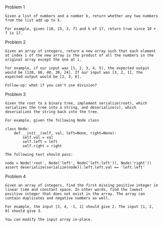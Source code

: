 Problem 1

	Given a list of numbers and a number k, return whether any two numbers from the list add up to k.

	For example, given [10, 15, 3, 7] and k of 17, return true since 10 + 7 is 17.
	
	
Problem 2
	
	Given an array of integers, return a new array such that each element at index i of the new array is the product of all the numbers in the original array except the one at i.

	For example, if our input was [1, 2, 3, 4, 5], the expected output would be [120, 60, 40, 30, 24]. If our input was [3, 2, 1], the expected output would be [2, 3, 6].
	
	Follow-up: what if you can't use division?
	
Problem 3

	Given the root to a binary tree, implement serialize(root), which serializes the tree into a string, and deserialize(s), which deserializes the string back into the tree.

	For example, given the following Node class

	class Node:
	    def __init__(self, val, left=None, right=None):
	        self.val = val
	        self.left = left
	        self.right = right

	The following test should pass:

	node = Node('root', Node('left', Node('left.left')), Node('right'))
	assert deserialize(serialize(node)).left.left.val == 'left.left'

Problem 4

	Given an array of integers, find the first missing positive integer in linear time and constant space. In other words, find the lowest positive integer that does not exist in the array. The array can 	contain duplicates and negative numbers as well.

	For example, the input [3, 4, -1, 1] should give 2. The input [1, 2, 0] should give 3.

	You can modify the input array in-place.
